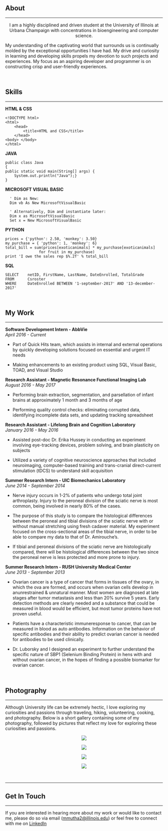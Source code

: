 
## About
---
<p align="center">
I am a highly disciplined and driven student at the University of Illinois at Urbana Champaign with concentrations in bioengineering and computer science. 

My understanding of the captivating world that surrounds us is continually molded by the exceptional opportunities I have had. My drive and curiosity in learning and developing skills propels my devotion to such projects and experiences. My focus as an aspiring developer and programmer is on constructing crisp and user-friendly experiences.
</p>

<br/>


## Skills
---

**HTML & CSS**

	<!DOCTYPE html>
	<html>
		<head>
			<title>HTML and CSS</title>
		</head>
	<body> </body>
	</html>

**JAVA**

	public class Java
	{
	public static void main(String[] args) {
		System.out.println("Java");}
	}


**MICROSOFT VISUAL BASIC**

      ' Dim as New:
      Dim vb As New MicrosoftVisualBasic
      
      ' Alternatively, Dim and instantiate later:
      Dim x as MicrosoftVisualBasic
      Set x = New MicrosoftVisualBasic

**PYTHON**

	prices = {'python': 2.50, 'monkey': 3.50}
	my_purchase = { 'python': 1, 'monkey': 6}
	total_bill = sum(prices[exoticanimals] * my_purchase[exoticanimals]
                   for fruit in my_purchase)
	print 'I owe the sales rep $%.2f' % total_bill

**SQL**

	SELECT    netID, FirstName, LastName, DateEnrolled, TotalGrade
	FROM      Csroster
	WHERE     DateEnrolled BETWEEN '1-september-2017' AND '13-december-2017'

<br/>


## My Work
---

**Software Development Intern - AbbVie**
<br/>
_April 2016 - Current_

- Part of Quick Hits team, which assists in internal and external operations by quickly developing solutions focused on essential and urgent IT needs

- Making enhancements to an existing product using SQL, Visual Basic, TOAD, and Visual Studio

**Research Assistant - Magnetic Resonance Functional Imaging Lab**
<br/>
_August 2016 - May 2017_

- Performing brain extraction, segmentation, and parsellation of infant brains at approximately 1 month and 3 months of age

- Performing quality control checks: eliminating corrupted data, identifying incomplete data sets, and updating tracking spreadsheet

**Research Assistant - Lifelong Brain and Cognition Laboratory**
<br/>
_January 2016 - May 2016_

- Assisted post-doc Dr. Erika Hussey in conducting an experiment involving eye-tracking devices, problem solving, and brain plasticity on subjects

- Utilized a variety of cognitive neuroscience approaches that included neuroimaging, computer-based training and trans-cranial direct-current stimulation (tDCS) to understand skill acquisition

**Summer Research Intern - UIC Biomechanics Laboratory**
<br/>
_June 2014 - September 2014_

- Nerve injury occurs in 1-2% of patients who undergo total joint arthroplasty. Injury to the peroneal division of the sciatic nerve is most common, being involved in nearly 80% of the cases.

- The purpose of this study is to compare the histological differences between the peroneal and tibial divisions of the sciatic nerve with or without manual stretching using fresh cadaver material. My experiment focused on the cross-sectional areas of the tibial nerve, in order to be able to compare my data to that of Dr. Amirouche’s.
 
- If tibial and peroneal divisions of the sciatic nerve are histologically compared, there will be histological differences between the two since the peroneal nerve is less protected and more prone to injury. 

**Summer Research Intern - RUSH University Medical Center**
<br/>
_June 2013 - September 2013_

- Ovarian cancer is a type of cancer that forms in tissues of the ovary, in which the ova are formed, and occurs when ovarian cells develop in anunrestrained & unnatural manner. Most women are diagnosed at late stages after tumor metastasis and less than 20% survive 5 years. Early detection methods are clearly needed and a substance that could be measured in blood would be efficient, but most tumor proteins have not proven useful. 

- Patients have a characteristic immuneresponse to cancer, that can be measured in blood as auto antibodies. Information on the behavior of specific antibodies and their ability to predict ovarian cancer is needed for antibodies to be used clinically.

- Dr. Luborsky and I designed an experiment to further understand the specific nature of SBP1 (Selenium Binding Protein) in hens with and without ovarian cancer, in the hopes of finding a possible biomarker for ovarian cancer. 

<br/>


## Photography
---

Although University life can be extremely hectic, I love exploring my curiosities and passions through traveling, hiking, volunteering, cooking, and photography. Below is a short gallery containing some of my photography, followed by pictures that reflect my love for exploring these curiosities and passions.

<p align="center"> 
<img src="https://monicamuthaiya.weebly.com/uploads/9/0/6/8/90688783/15730752-10208241338452398-1120734119-n.jpg">
</p>

<p align="center"> 
<img src="https://monicamuthaiya.weebly.com/uploads/9/0/6/8/90688783/dsc-0080.jpg">
</p>

<p align="center"> 
<img src="https://monicamuthaiya.weebly.com/uploads/9/0/6/8/90688783/dsc-0061.jpg">
</p>

<p align="center"> 
<img src="https://monicamuthaiya.weebly.com/uploads/9/0/6/8/90688783/15726159-10208241249290169-1314961271-o.jpg">
</p>

<br/>

---
## Get In Touch
---

If you are interested in hearing more about my work or would like to contact me, please do so via email (mmutha2@illinois.edu) or feel free to connect with me on [LinkedIn](https://www.linkedin.com/in/monica-muthaiya/ "LinkedIn")
